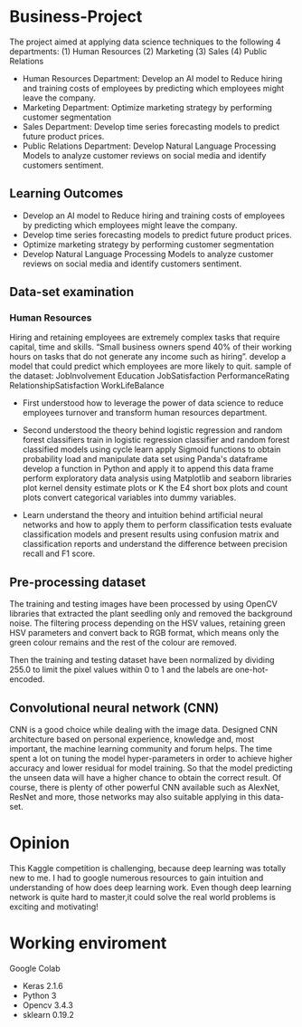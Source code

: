 # Business-Project

The project aimed at applying data science techniques to the following 4 departments: 
(1) Human Resources
(2) Marketing
(3) Sales
(4) Public Relations

* Human Resources Department: Develop an AI model to Reduce hiring and training costs of employees by predicting which employees might leave the company.
* Marketing Department: Optimize marketing strategy by performing customer segmentation
* Sales Department: Develop time series forecasting models to predict future product prices.
* Public Relations Department: Develop Natural Language Processing Models to analyze customer reviews on social media and identify customers sentiment.

## Learning Outcomes
* Develop an AI model to Reduce hiring and training costs of employees by predicting which employees might leave the company.
* Develop time series forecasting models to predict future product prices.
* Optimize marketing strategy by performing customer segmentation
* Develop Natural Language Processing Models to analyze customer reviews on social media and identify customers sentiment.

## Data-set examination

### Human Resources

Hiring and retaining employees are extremely complex tasks that require capital, time and skills.
“Small business owners spend 40% of their working hours on tasks that do not generate any income such as hiring”.
develop a model that could predict which employees are more likely to quit. 
sample of the dataset: 
JobInvolvement
Education
JobSatisfaction
PerformanceRating
RelationshipSatisfaction
WorkLifeBalance

* First understood how to leverage the power of data science to reduce employees turnover and transform human resources department.

* Second understood the theory behind logistic regression and random forest classifiers train in logistic regression classifier
and random forest classified models using cycle learn apply Sigmoid functions to obtain probability load and manipulate data set
using Panda's dataframe develop a function in Python and apply it to append this data frame perform exploratory data analysis using Matplotlib and seaborn 
libraries plot kernel density estimate plots or K the E4 short box plots and count plots convert categorical variables into dummy variables.

* Learn understand the theory and intuition behind artificial neural networks and how to apply them to
perform classification tests evaluate classification models and present results using confusion matrix
and classification reports and understand the difference between precision recall and F1 score.

## Pre-processing dataset
The training and testing images have been processed by using OpenCV libraries that extracted the plant seedling only and removed the background noise. The filtering process depending on the HSV values, retaining green HSV parameters and convert back to RGB format, which means only the green colour remains and the rest of the colour are removed.

Then the training and testing dataset have been normalized by dividing 255.0 to limit the pixel values within 0 to 1 and the labels are one-hot-encoded.

## Convolutional neural network (CNN)
CNN is a good choice while dealing with the image data. Designed CNN architecture based on personal experience, knowledge and, most important, the machine learning community and forum helps. The time spent a lot on tuning the model hyper-parameters in order to achieve higher accuracy and lower residual for model training. So that the model predicting the unseen data will have a higher chance to obtain the correct result. Of course, there is plenty of other powerful CNN available such as AlexNet, ResNet and more, those networks may also suitable applying in this data-set.

# Opinion
This Kaggle competition is challenging, because deep learning was totally new to me. I had to google numerous resources to gain intuition and understanding of how does deep learning work. Even though deep learning network is quite hard to master,it could solve the real world problems is exciting and motivating!

# Working enviroment
Google Colab
  - Keras 2.1.6
  - Python 3
  - Opencv 3.4.3
  - sklearn 0.19.2
